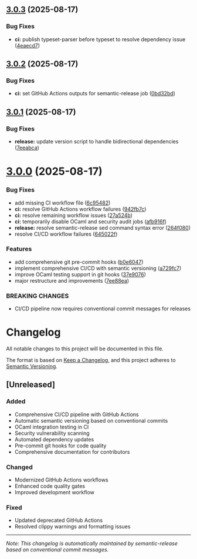 ## [3.0.3](https://github.com/soren-n/typeset-rs/compare/v3.0.2...v3.0.3) (2025-08-17)


### Bug Fixes

* **ci:** publish typeset-parser before typeset to resolve dependency issue ([4eaecd7](https://github.com/soren-n/typeset-rs/commit/4eaecd7202807cf5217de9ab59d94c5a4cc572b9))

## [3.0.2](https://github.com/soren-n/typeset-rs/compare/v3.0.1...v3.0.2) (2025-08-17)


### Bug Fixes

* **ci:** set GitHub Actions outputs for semantic-release job ([0bd32bd](https://github.com/soren-n/typeset-rs/commit/0bd32bdaccf62bf22798f7c29d8f5258d90506b0))

## [3.0.1](https://github.com/soren-n/typeset-rs/compare/v3.0.0...v3.0.1) (2025-08-17)


### Bug Fixes

* **release:** update version script to handle bidirectional dependencies ([7eeabca](https://github.com/soren-n/typeset-rs/commit/7eeabca81eb6456517579478c30a5f6fa9a201b6))

# [3.0.0](https://github.com/soren-n/typeset-rs/compare/v2.0.5...v3.0.0) (2025-08-17)


### Bug Fixes

* add missing CI workflow file ([6c95482](https://github.com/soren-n/typeset-rs/commit/6c95482338306ef7a556d56acb8a8f46e70ae004))
* **ci:** resolve GitHub Actions workflow failures ([942fb7c](https://github.com/soren-n/typeset-rs/commit/942fb7c73266f6c36a3f990e7c912fcc2245b50a))
* **ci:** resolve remaining workflow issues ([27a524b](https://github.com/soren-n/typeset-rs/commit/27a524bb1250a74b333bd4e1c5cd8b322ef52e44))
* **ci:** temporarily disable OCaml and security audit jobs ([afb916f](https://github.com/soren-n/typeset-rs/commit/afb916fc842ef24a4b233205125aec45c32b56c1))
* **release:** resolve semantic-release sed command syntax error ([264f080](https://github.com/soren-n/typeset-rs/commit/264f080f1c2831d580e60e6ec035d46ddb4d7952))
* resolve CI/CD workflow failures ([645022f](https://github.com/soren-n/typeset-rs/commit/645022f73f61d6e06b71ac1f21f50871a37b1b17))


### Features

* add comprehensive git pre-commit hooks ([b0e6047](https://github.com/soren-n/typeset-rs/commit/b0e6047c869ae24db2dd17265af2b208d1aaf773))
* implement comprehensive CI/CD with semantic versioning ([a729fc7](https://github.com/soren-n/typeset-rs/commit/a729fc7855f661be72069ef26ec0dd799a29fbaa))
* improve OCaml testing support in git hooks ([37e9076](https://github.com/soren-n/typeset-rs/commit/37e9076b6d0476c04252e000165a751a51686407))
* major restructure and improvements ([7ee88ea](https://github.com/soren-n/typeset-rs/commit/7ee88eac42a46b7cef9897c8364c003cf2990edc))


### BREAKING CHANGES

* CI/CD pipeline now requires conventional commit messages for releases

# Changelog

All notable changes to this project will be documented in this file.

The format is based on [Keep a Changelog](https://keepachangelog.com/en/1.0.0/),
and this project adheres to [Semantic Versioning](https://semver.org/spec/v2.0.0.html).

## [Unreleased]

### Added
- Comprehensive CI/CD pipeline with GitHub Actions
- Automatic semantic versioning based on conventional commits
- OCaml integration testing in CI
- Security vulnerability scanning
- Automated dependency updates
- Pre-commit git hooks for code quality
- Comprehensive documentation for contributors

### Changed
- Modernized GitHub Actions workflows
- Enhanced code quality gates
- Improved development workflow

### Fixed
- Updated deprecated GitHub Actions
- Resolved clippy warnings and formatting issues

---

*Note: This changelog is automatically maintained by semantic-release based on conventional commit messages.*
